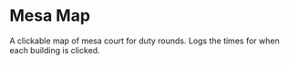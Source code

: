 # Mesa Map
A clickable map of mesa court for duty rounds.
Logs the times for when each building is clicked.
